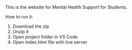 This is the website for Mental Health Support for Students.

How to run it:
1. Download the zip
2. Unzip it
3. Open project folder in VS Code
4. Open index.html file with live server